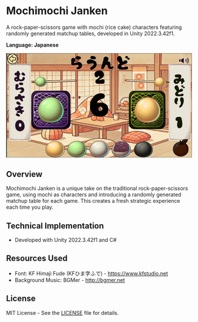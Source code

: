 # Mochimochi Janken

A rock-paper-scissors game with mochi (rice cake) characters featuring randomly generated matchup tables, developed in Unity 2022.3.42f1.

**Language: Japanese**

![Gameplay Screenshot](screenshot/screenshot.png)

## Overview
Mochimochi Janken is a unique take on the traditional rock-paper-scissors game, using mochi as characters and introducing a randomly generated matchup table for each game. This creates a fresh strategic experience each time you play.


## Technical Implementation
- Developed with Unity 2022.3.42f1 and C#

## Resources Used
- Font: KF Himaji Fude (KFひま字ふで) - https://www.kfstudio.net
- Background Music: BGMer - http://bgmer.net

## License
MIT License - See the [LICENSE](LICENSE) file for details.
